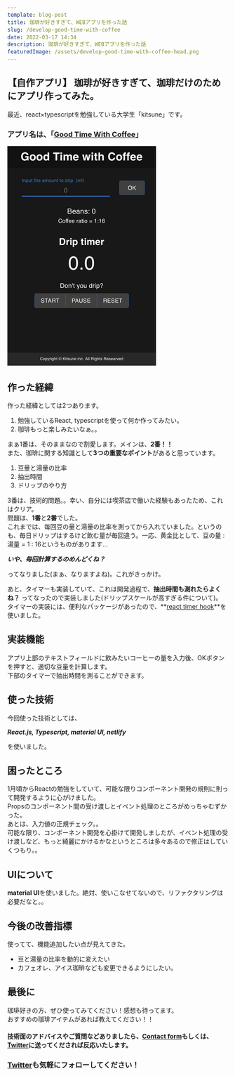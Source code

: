 ```yaml
---
template: blog-post
title: 珈琲が好きすぎて、WEBアプリを作った話
slug: /develop-good-time-with-coffee
date: 2022-03-17 14:34
description: 珈琲が好きすぎて、WEBアプリを作った話
featuredImage: /assets/develop-good-time-with-coffee-head.png
---
```

## 【自作アプリ】 珈琲が好きすぎて、珈琲だけのためにアプリ作ってみた。

最近、react×typescriptを勉強している大学生「kitsune」です。

### アプリ名は、**「[Good Time With Coffee](https://good-time-with-coffee.netlify.app)」**<br/>

![Good Time With Coffee](../../../static/assets/good-time-with-coffee-in-blog-small.jpg)

## 作った経緯

作った経緯としては2つあります。

1. 勉強しているReact, typescriptを使って何か作ってみたい。
2. 珈琲もっと楽しみたいなぁ。。

まぁ1番は、そのままなので割愛します。メインは、**2番！！**<br/>
また、珈琲に関する知識として**3つの重要なポイント**があると思っています。

1. 豆量と湯量の比率
2. 抽出時間
3. ドリップのやり方

3番は、技術的問題。。幸い、自分には喫茶店で働いた経験もあったため、これはクリア。<br/>
問題は、**1番**と**2番**でした。<br/>
これまでは、毎回豆の量と湯量の比率を測ってから入れていました。というのも、毎日ドリップはするけど飲む量が毎回違う。一応、黄金比として、豆の量 : 湯量 = 1 : 16というものがあります…

***いや、毎回計算するのめんどくね？***

ってなりました(まぁ、なりますよね)。これがきっかけ。

あと、タイマーも実装していて、これは開発過程で、**抽出時間も測れたらよくね？** ってなったので実装しました(ドリップスケールが高すぎる件について)。<br/>
タイマーの実装には、便利なパッケージがあったので、**[react timer hook](https://www.npmjs.com/package/react-timer-hook)**を使いました。

## 実装機能

アプリ上部のテキストフィールドに飲みたいコーヒーの量を入力後、OKボタンを押すと、適切な豆量を計算します。<br/>
下部のタイマーで抽出時間を測ることができます。

## 使った技術

今回使った技術としては、

***React.js, Typescript, material UI, netlify***

を使いました。<br/>

## 困ったところ

1月頃からReactの勉強をしていて、可能な限りコンポーネント開発の規則に則って開発するように心がけました。<br/>
Propsのコンポーネント間の受け渡しとイベント処理のところがめっちゃむずかった。<br/>
あとは、入力値の正規チェック。。<br/>
可能な限り、コンポーネント開発を心掛けて開発しましたが、イベント処理の受け渡しなど、もっと綺麗にかけるかなというところは多々あるので修正はしていくつもり。。

## UIについて

**material UI**を使いました。絶対、使いこなせてないので、リファクタリングは必要だなと。。

## 今後の改善指標

使ってて、機能追加したい点が見えてきた。

* 豆と湯量の比率を動的に変えたい
* カフェオレ、アイス珈琲なども変更できるようにしたい。

## 最後に

珈琲好きの方、ぜひ使ってみてください！感想も待ってます。<br/>
おすすめの珈琲アイテムがあれば教えてください！！

#### 技術面のアドバイスやご質問などありましたら、[Contact form](https://www.kitsune-blog.tokyo/contact)もしくは、[Twitter](https://twitter.com/kitsune_yk)に送ってくだされば反応いたします。

### [Twitter](https://twitter.com/kitsune_yk)も気軽にフォローしてください！